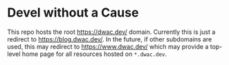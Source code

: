 # Devel without a Cause

This repo hosts the root https://dwac.dev/ domain. Currently this is just a
redirect to https://blog.dwac.dev/. In the future, if other subdomains are used,
this may redirect to https://www.dwac.dev/ which may provide a top-level home
page for all resources hosted on `*.dwac.dev`.
